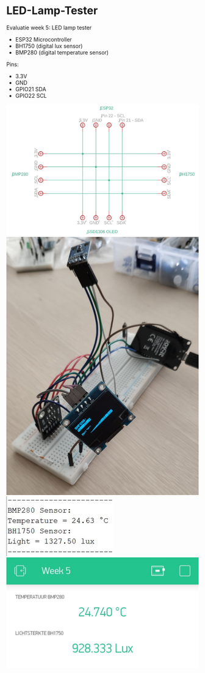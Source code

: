 # LED-Lamp-Tester
Evaluatie week 5: LED lamp tester

- ESP32 Microcontroller
- BH1750 (digital lux sensor)
- BMP280 (digital temperature sensor)

Pins:
- 3.3V
- GND
- GPIO21 SDA
- GPIO22 SCL

![Schema](https://github.com/DriesDebouver/LED-Lamp-Tester/blob/master/Schema.JPG)
![Breadboard](https://github.com/DriesDebouver/LED-Lamp-Tester/blob/master/Breadboard.jpg)
![SerialMonitor](https://github.com/DriesDebouver/LED-Lamp-Tester/blob/master/SerialMonitor.JPG)
![BlynkApp](https://github.com/DriesDebouver/LED-Lamp-Tester/blob/master/BlynkApp.jpg)
